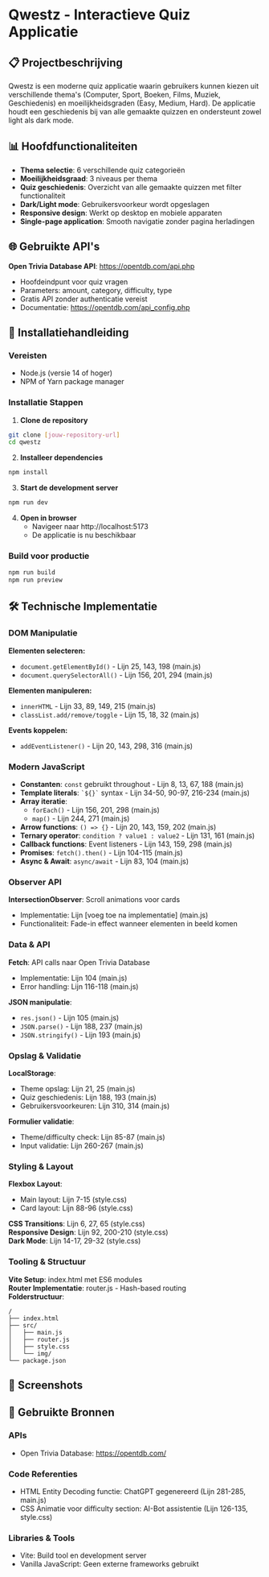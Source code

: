 # Qwestz - Interactieve Quiz Applicatie

## 📋 Projectbeschrijving

Qwestz is een moderne quiz applicatie waarin gebruikers kunnen kiezen uit verschillende thema's (Computer, Sport, Boeken, Films, Muziek, Geschiedenis) en moeilijkheidsgraden (Easy, Medium, Hard). De applicatie houdt een geschiedenis bij van alle gemaakte quizzen en ondersteunt zowel light als dark mode.

## 📊 Hoofdfunctionaliteiten

- **Thema selectie**: 6 verschillende quiz categorieën
- **Moeilijkheidsgraad**: 3 niveaus per thema
- **Quiz geschiedenis**: Overzicht van alle gemaakte quizzen met filter functionaliteit
- **Dark/Light mode**: Gebruikersvoorkeur wordt opgeslagen
- **Responsive design**: Werkt op desktop en mobiele apparaten
- **Single-page application**: Smooth navigatie zonder pagina herladingen

## 🌐 Gebruikte API's

**Open Trivia Database API**: https://opentdb.com/api.php
- Hoofdeindpunt voor quiz vragen
- Parameters: amount, category, difficulty, type
- Gratis API zonder authenticatie vereist
- Documentatie: https://opentdb.com/api_config.php

## 🚀 Installatiehandleiding

### Vereisten

- Node.js (versie 14 of hoger)
- NPM of Yarn package manager

### Installatie Stappen

1. **Clone de repository**
```bash
git clone [jouw-repository-url]
cd qwestz
```

2. **Installeer dependencies**
```bash
npm install
```

3. **Start de development server**
```bash
npm run dev
```

4. **Open in browser**
    - Navigeer naar http://localhost:5173
    - De applicatie is nu beschikbaar

### Build voor productie

```bash
npm run build
npm run preview
```

## 🛠️ Technische Implementatie

### DOM Manipulatie

**Elementen selecteren:**
- `document.getElementById()` - Lijn 25, 143, 198 (main.js)
- `document.querySelectorAll()` - Lijn 156, 201, 294 (main.js)

**Elementen manipuleren:**
- `innerHTML` - Lijn 33, 89, 149, 215 (main.js)
- `classList.add/remove/toggle` - Lijn 15, 18, 32 (main.js)

**Events koppelen:**
- `addEventListener()` - Lijn 20, 143, 298, 316 (main.js)

### Modern JavaScript

- **Constanten**: `const` gebruikt throughout - Lijn 8, 13, 67, 188 (main.js)
- **Template literals**: `` `${}` `` syntax - Lijn 34-50, 90-97, 216-234 (main.js)
- **Array iteratie**:
    - `forEach()` - Lijn 156, 201, 298 (main.js)
    - `map()` - Lijn 244, 271 (main.js)
- **Arrow functions**: `() => {}` - Lijn 20, 143, 159, 202 (main.js)
- **Ternary operator**: `condition ? value1 : value2` - Lijn 131, 161 (main.js)
- **Callback functions**: Event listeners - Lijn 143, 159, 298 (main.js)
- **Promises**: `fetch().then()` - Lijn 104-115 (main.js)
- **Async & Await**: `async/await` - Lijn 83, 104 (main.js)

### Observer API

**IntersectionObserver**: Scroll animations voor cards
- Implementatie: Lijn [voeg toe na implementatie] (main.js)
- Functionaliteit: Fade-in effect wanneer elementen in beeld komen

### Data & API

**Fetch**: API calls naar Open Trivia Database
- Implementatie: Lijn 104 (main.js)
- Error handling: Lijn 116-118 (main.js)

**JSON manipulatie**:
- `res.json()` - Lijn 105 (main.js)
- `JSON.parse()` - Lijn 188, 237 (main.js)
- `JSON.stringify()` - Lijn 193 (main.js)

### Opslag & Validatie

**LocalStorage**:
- Theme opslag: Lijn 21, 25 (main.js)
- Quiz geschiedenis: Lijn 188, 193 (main.js)
- Gebruikersvoorkeuren: Lijn 310, 314 (main.js)

**Formulier validatie**:
- Theme/difficulty check: Lijn 85-87 (main.js)
- Input validatie: Lijn 260-267 (main.js)

### Styling & Layout

**Flexbox Layout**:
- Main layout: Lijn 7-15 (style.css)
- Card layout: Lijn 88-96 (style.css)

**CSS Transitions**: Lijn 6, 27, 65 (style.css)  
**Responsive Design**: Lijn 92, 200-210 (style.css)  
**Dark Mode**: Lijn 14-17, 29-32 (style.css)

### Tooling & Structuur

**Vite Setup**: index.html met ES6 modules  
**Router Implementatie**: router.js - Hash-based routing  
**Folderstructuur**:
```
/
├── index.html
├── src/
│   ├── main.js
│   ├── router.js
│   ├── style.css
│   └── img/
└── package.json
```

## 📱 Screenshots


## 🔧 Gebruikte Bronnen

### APIs
- Open Trivia Database: https://opentdb.com/

### Code Referenties
- HTML Entity Decoding functie: ChatGPT gegenereerd (Lijn 281-285, main.js)
- CSS Animatie voor difficulty section: AI-Bot assistentie (Lijn 126-135, style.css)

### Libraries & Tools
- Vite: Build tool en development server
- Vanilla JavaScript: Geen externe frameworks gebruikt



